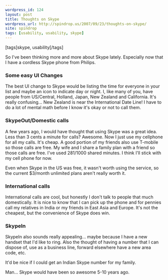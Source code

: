 ```yaml
---
wordpress_id: 124
layout: post
title: Thoughts on Skype
wordpress_url: http://spindrop.us/2007/09/23/thoughts-on-skype/
site: spindrop
tags: [usability, usability, skype]
---
```

[tags]skype, usability[/tags]

So I've been thinking more and more about Skype lately.  Especially now that I have a cordless Skype phone from Philips.  

### Some easy UI Changes

The best UI change to Skype would be listing the time for everyone in your list and maybe an icon to indicate day or night.  I, like many of you, have people from US/Central, Holland, Japan, New Zealand and California.  It's really confusing... New Zealand is near the International Date Line!  I have to do a lot of mental math before I know it's okay or not to call them.

### SkypeOut/Domestic calls

A few years ago, I would have thought that using Skype was a great idea.  Less than 3 cents a minute for calls?  Awesome.  Now I just use my cellphone for all my calls.  It's cheap.  A good portion of my friends also use T-mobile so those calls are free.  My wife and I share a family plan with a friend so those calls are free.  I've used 281/1000 shared minutes.  I think I'll stick with my cell phone for now.

Even when Skype in the US was free, it wasn't worth using the service, so the current $3/month unlimited plans aren't really worth it.  

### International calls 

International calls are cool, but honestly I don't talk to people that much domestically.  It is nice to know that I can pick up the phone and for pennies call my relatives in India or my friends in East Asia and Europe.  It's not the cheapest, but the convenience of Skype does win.

### SkypeIn

SkypeIn also sounds really appealing... maybe because I have a new handset that I'd like to ring.  Also the thought of having a number that I can dispose of, use as a business line, forward elsewhere have a new area code, etc.

It'd be nice if I could get an Indian Skype number for my family.

Man... Skype would have been so awesome 5-10 years ago.
